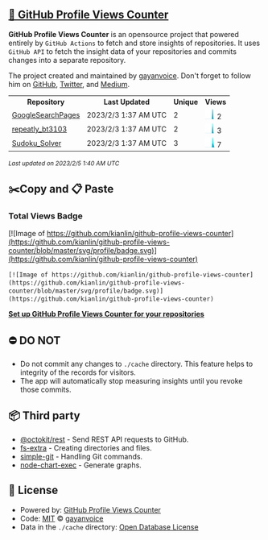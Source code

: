 ## [🚀 GitHub Profile Views Counter](https://github.com/gayanvoice/github-profile-views-counter)
**GitHub Profile Views Counter** is an opensource project that powered entirely by  `GitHub Actions` to fetch and store insights of repositories.
It uses `GitHub API` to fetch the insight data of your repositories and commits changes into a separate repository.

The project created and maintained by [gayanvoice](https://github.com/gayanvoice). Don't forget to follow him on [GitHub](https://github.com/gayanvoice), [Twitter](https://twitter.com/gayanvoice), and [Medium](https://gayanvoice.medium.com/).

<table>
	<tr>
		<th>
			Repository
		</th>
		<th>
			Last Updated
		</th>
		<th>
			Unique
		</th>
		<th>
			Views
		</th>
	</tr>
	<tr>
		<td>
			<a href="https://github.com/kianlin/github-profile-views-counter/tree/master/readme/367845629/year.md">
				GoogleSearchPages
			</a>
		</td>
		<td>
			2023/2/3 1:37 AM UTC
		</td>
		<td>
			2
		</td>
		<td>
			<img alt="Response time graph" src="https://github.com/kianlin/github-profile-views-counter/raw/master/graph/367845629/small/year.png" height="20"> 2
		</td>
	</tr>
	<tr>
		<td>
			<a href="https://github.com/kianlin/github-profile-views-counter/tree/master/readme/470524784/year.md">
				repeatly_bt3103
			</a>
		</td>
		<td>
			2023/2/3 1:37 AM UTC
		</td>
		<td>
			2
		</td>
		<td>
			<img alt="Response time graph" src="https://github.com/kianlin/github-profile-views-counter/raw/master/graph/470524784/small/year.png" height="20"> 3
		</td>
	</tr>
	<tr>
		<td>
			<a href="https://github.com/kianlin/github-profile-views-counter/tree/master/readme/559189064/year.md">
				Sudoku_Solver
			</a>
		</td>
		<td>
			2023/2/3 1:37 AM UTC
		</td>
		<td>
			3
		</td>
		<td>
			<img alt="Response time graph" src="https://github.com/kianlin/github-profile-views-counter/raw/master/graph/559189064/small/year.png" height="20"> 7
		</td>
	</tr>
</table>

<small><i>Last updated on 2023/2/5 1:40 AM UTC</i></small>

## ✂️Copy and 📋 Paste
### Total Views Badge
[![Image of https://github.com/kianlin/github-profile-views-counter](https://github.com/kianlin/github-profile-views-counter/blob/master/svg/profile/badge.svg)](https://github.com/kianlin/github-profile-views-counter)

```readme
[![Image of https://github.com/kianlin/github-profile-views-counter](https://github.com/kianlin/github-profile-views-counter/blob/master/svg/profile/badge.svg)](https://github.com/kianlin/github-profile-views-counter)
```
[**Set up GitHub Profile Views Counter for your repositories**](https://github.com/gayanvoice/github-profile-views-counter)
## ⛔ DO NOT
- Do not commit any changes to `./cache` directory. This feature helps to integrity of the records for visitors.
- The app will automatically stop measuring insights until you revoke those commits.
## 📦 Third party

- [@octokit/rest](https://www.npmjs.com/package/@octokit/rest) - Send REST API requests to GitHub.
- [fs-extra](https://www.npmjs.com/package/fs-extra) - Creating directories and files.
- [simple-git](https://www.npmjs.com/package/simple-git) - Handling Git commands.
- [node-chart-exec](https://www.npmjs.com/package/node-chart-exec) - Generate graphs.
## 📄 License
- Powered by: [GitHub Profile Views Counter](https://github.com/gayanvoice/github-profile-views-counter)
- Code: [MIT](./LICENSE) © [gayanvoice](https://github.com/gayanvoice)
- Data in the `./cache` directory: [Open Database License](https://opendatacommons.org/licenses/odbl/1-0/)